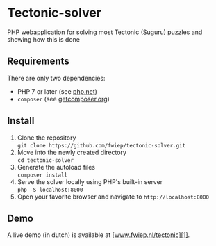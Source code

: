 # Tectonic-solver

PHP webapplication for solving most Tectonic (Suguru) puzzles and showing how this is done

## Requirements

There are only two dependencies:

- PHP 7 or later (see [php.net][3])
- `composer` (see [getcomposer.org][2])

## Install

1. Clone the repository  
  `git clone https://github.com/fwiep/tectonic-solver.git`
1. Move into the newly created directory  
  `cd tectonic-solver`
1. Generate the autoload files  
  `composer install`
1. Serve the solver locally using PHP's built-in server  
  `php -S localhost:8000`
1. Open your favorite browser and navigate to `http://localhost:8000`

## Demo

A live demo (in dutch) is available at [www.fwiep.nl/tectonic][1].

[1]: https://www.fwiep.nl/tectonic
[2]: https://getcomposer.org/
[3]: https://www.php.net/downloads
